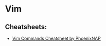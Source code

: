 # Vim

## Cheatsheets:

- [Vim Commands Cheatsheet by PhoenixNAP](./Vim%20commands%20cheat%20sheet%20by%20PhoenixNAP.pdf)

